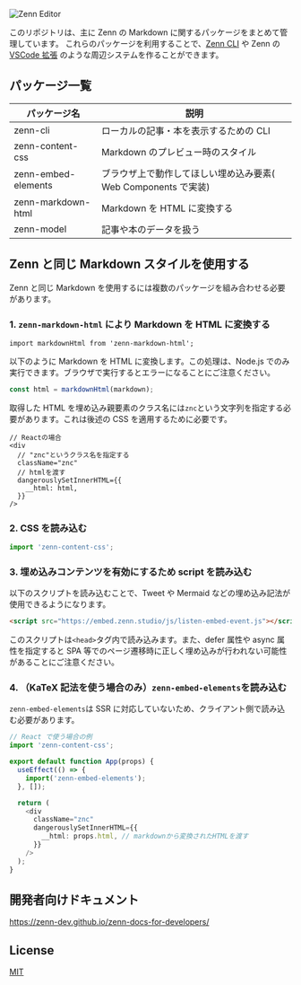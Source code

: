 ![Zenn Editor](https://user-images.githubusercontent.com/34590683/91540859-60e06780-e956-11ea-9762-0acac2b7c4c5.png)

このリポジトリは、主に Zenn の Markdown に関するパッケージをまとめて管理しています。
これらのパッケージを利用することで、[Zenn CLI](https://zenn.dev/zenn/articles/install-zenn-cli) や Zenn の [VSCode 拡張](https://marketplace.visualstudio.com/items?itemName=zenn.zenn-preview) のような周辺システムを作ることができます。

## パッケージ一覧

| パッケージ名        | 説明                                                           |
| ------------------- | -------------------------------------------------------------- |
| zenn-cli            | ローカルの記事・本を表示するための CLI                         |
| zenn-content-css    | Markdown のプレビュー時のスタイル                              |
| zenn-embed-elements | ブラウザ上で動作してほしい埋め込み要素( Web Components で実装) |
| zenn-markdown-html  | Markdown を HTML に変換する                                    |
| zenn-model          | 記事や本のデータを扱う                                         |

## Zenn と同じ Markdown スタイルを使用する

Zenn と同じ Markdown を使用するには複数のパッケージを組み合わせる必要があります。

### 1. `zenn-markdown-html` により Markdown を HTML に変換する

```tsx
import markdownHtml from 'zenn-markdown-html';
```

以下のように Markdown を HTML に変換します。この処理は、Node.js でのみ実行できます。ブラウザで実行するとエラーになることにご注意ください。

```ts
const html = markdownHtml(markdown);
```

取得した HTML を埋め込み親要素のクラス名には`znc`という文字列を指定する必要があります。これは後述の CSS を適用するために必要です。

```tsx
// Reactの場合
<div
  // "znc"というクラス名を指定する
  className="znc"
  // htmlを渡す
  dangerouslySetInnerHTML={{
    __html: html,
  }}
/>
```

### 2. CSS を読み込む

```ts
import 'zenn-content-css';
```

### 3. 埋め込みコンテンツを有効にするため script を読み込む

以下のスクリプトを読み込むことで、Tweet や Mermaid などの埋め込み記法が使用できるようになります。

```html
<script src="https://embed.zenn.studio/js/listen-embed-event.js"></script>
```

このスクリプトは`<head>`タグ内で読み込みます。また、defer 属性や async 属性を指定すると SPA 等でのページ遷移時に正しく埋め込みが行われない可能性があることにご注意ください。

### 4. （KaTeX 記法を使う場合のみ）`zenn-embed-elements`を読み込む

`zenn-embed-elements`は SSR に対応していないため、クライアント側で読み込む必要があります。

```ts
// React で使う場合の例
import 'zenn-content-css';

export default function App(props) {
  useEffect(() => {
    import('zenn-embed-elements');
  }, []);

  return (
    <div
      className="znc"
      dangerouslySetInnerHTML={{
        __html: props.html, // markdownから変換されたHTMLを渡す
      }}
    />
  );
}
```

## 開発者向けドキュメント

https://zenn-dev.github.io/zenn-docs-for-developers/

## License

[MIT](LICENSE)

